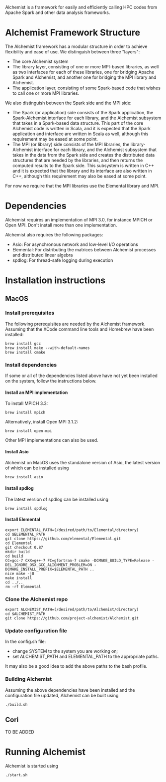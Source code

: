Alchemist is a framework for easily and efficiently calling HPC codes from Apache Spark and other data analysis frameworks. 

# Alchemist Framework Structure

The Alchemist framework has a modular structure in order to achieve flexibility and ease of use. We distinguish between three "layers":
* The core Alchemist system
* The library layer, consisting of one or more MPI-based libraries, as well as two interfaces for each of these libraries, one for bridging Apache Spark and Alchemist, and another one for bridging the MPI library and Alchemist.
* The application layer, consisting of some Spark-based code that wishes to call one or more MPI libraries.

We also distinguish between the Spark side and the MPI side: 
* The Spark (or application) side consists of the Spark application, the Spark-Alchemist interface for each library, and the Alchemist subsystem that takes in a Spark-based data structure. This part of the core Alchemist code is written in Scala, and it is expected that the Spark application and interface are written in Scala as well, although this requirement may be eased at some point.
* The MPI (or library) side consists of the MPI libraries, the library-Alchemist interface for each library, and the Alchemist subsystem that takes in the data from the Spark side and creates the distributed data structures that are needed by the libraries, and then returns the computed results to the Spark side. This subsystem is written in C++ and it is expected that the library and its interface are also written in C++, although this requirement may also be eased at some point. 

For now we require that the MPI libraries use the Elemental library and MPI.

# Dependencies

Alchemist requires an implementation of MPI 3.0, for instance MPICH or Open MPI. Don't install more than one implementation.

Alchemist also requires the following packages:
* Asio: For asynchronous network and low-level I/O operations
* Elemental: For distributing the matrices between Alchemist processes and distributed linear algebra
* spdlog: For thread-safe logging during execution

# Installation instructions

## MacOS

### Install prerequisites

The following prerequisites are needed by the Alchemist framework. Assuming that the XCode command line tools and Homebrew have been installed:

```
brew install gcc
brew install make --with-default-names
brew install cmake
```

### Install dependencies

If some or all of the dependencies listed above have not yet been installed on the system, follow the instructions below. 

#### Install an MPI implementation

To install MPICH 3.3:
```
brew install mpich
```
Alternatively, install Open MPI 3.1.2: 
```
brew install open-mpi
```
Other MPI implementations can also be used.

#### Install Asio

Alchemist on MacOS uses the standalone version of Asio, the latest version of which can be installed using 
```
brew install asio
```

#### Install spdlog

The latest version of spdlog can be installed using
```
brew install spdlog
```

#### Install Elemental
```
export ELEMENTAL_PATH=(/desired/path/to/Elemental/directory)
cd $ELEMENTAL_PATH
git clone https://github.com/elemental/Elemental.git
cd Elemental
git checkout 0.87
mkdir build
cd build
CC=gcc-7 CXX=g++-7 FC=gfortran-7 cmake -DCMAKE_BUILD_TYPE=Release -DEL_IGNORE_OSX_GCC_ALIGNMENT_PROBLEM=ON -DCMAKE_INSTALL_PREFIX=$ELEMENTAL_PATH ..
nice make -j8
make install
cd ../..
rm -rf Elemental
```


### Clone the Alchemist repo
```
export ALCHEMIST_PATH=(/desired/path/to/Alchemist/directory)
cd $ALCHEMIST_PATH
git clone https://github.com/project-alchemist/Alchemist.git
```

### Update configuration file

In the config.sh file:
* change SYSTEM to the system you are working on;
* set ALCHEMIST_PATH and ELEMENTAL_PATH to the appropriate paths.

It may also be a good idea to add the above paths to the bash profile.

### Building Alchemist

Assuming the above dependencies have been installed and the configuration file updated, Alchemist can be built using
```
./build.sh
```

## Cori

TO BE ADDED

# Running Alchemist

Alchemist is started using
```
./start.sh
```

